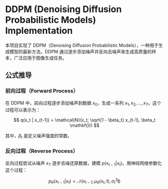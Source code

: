 # DDPM (Denoising Diffusion Probabilistic Models) Implementation

本项目实现了 DDPM（Denoising Diffusion Probabilistic Models），一种用于生成模型的最新方法。DDPM 通过逐步添加噪声并反向去噪声来生成高质量的样本，广泛应用于图像生成任务。

## 公式推导

### 前向过程（Forward Process）

在 DDPM 中，前向过程逐步添加噪声到数据 $x_0$，生成一系列 $x_1, x_2, \dots, x_T$。这个过程可以表示为：

$$ q(x_t | x_{t-1}) = \mathcal{N}(x_t; \sqrt{1 - \beta_t} x_{t-1}, \beta_t \mathbf{I}) $$

其中，$\beta_t$ 是定义噪声强度的常数。

### 反向过程（Reverse Process）

反向过程尝试从噪声 $x_T$ 逐步去噪还原数据，建模 $p(x_{t-1} | x_t)$。用神经网络参数化这个过程：

$$ p_\theta(x_{t-1} | x_t) = \mathcal{N}(x_{t-1}; \mu_\theta(x_t, t), \sigma^2_t \mathbf{I}) $$

